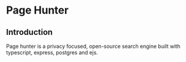 #   Page Hunter
##  Introduction
Page hunter is a privacy focused, open-source search engine built with typescript, express, postgres and ejs.
